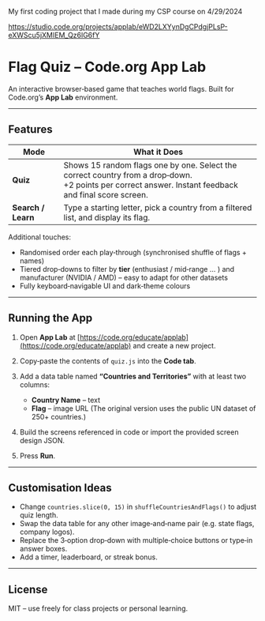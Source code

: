 My first coding project that I made during my CSP course on 4/29/2024

https://studio.code.org/projects/applab/eWD2LXYynDgCPdgjPLsP-eXWScu5jXMIEM_Qz6lG6fY
# Flag Quiz – Code.org App Lab

An interactive browser‑based game that teaches world flags. Built for Code.org’s **App Lab** environment.

---

## Features

| Mode               | What it Does                                                                                                                                              |
| ------------------ | --------------------------------------------------------------------------------------------------------------------------------------------------------- |
| **Quiz**           | Shows 15 random flags one by one. Select the correct country from a drop‑down. <br>+2 points per correct answer. Instant feedback and final score screen. |
| **Search / Learn** | Type a starting letter, pick a country from a filtered list, and display its flag.                                                                        |

Additional touches:

* Randomised order each play‑through (synchronised shuffle of flags + names)
* Tiered drop‑downs to filter by **tier** (enthusiast / mid‑range … ) and manufacturer (NVIDIA / AMD) – easy to adapt for other datasets
* Fully keyboard‑navigable UI and dark‑theme colours

---

## Running the App

1. Open **App Lab** at [https://code.org/educate/applab](https://code.org/educate/applab) and create a new project.
2. Copy‑paste the contents of `quiz.js` into the **Code tab**.
3. Add a data table named **“Countries and Territories”** with at least two columns:

   * **Country Name** – text
   * **Flag** – image URL
     (The original version uses the public UN dataset of 250+ countries.)
4. Build the screens referenced in code or import the provided screen design JSON.
5. Press **Run**.


---

## Customisation Ideas

* Change `countries.slice(0, 15)` in `shuffleCountriesAndFlags()` to adjust quiz length.
* Swap the data table for any other image‑and‑name pair (e.g. state flags, company logos).
* Replace the 3‑option drop‑down with multiple‑choice buttons or type‑in answer boxes.
* Add a timer, leaderboard, or streak bonus.

---

## License

MIT – use freely for class projects or personal learning.
